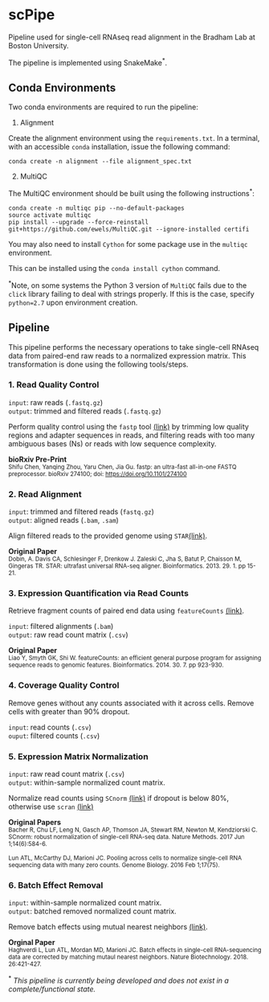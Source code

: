 # scPipe

Pipeline used for single-cell RNAseq read alignment in the Bradham Lab at Boston University.

The pipeline is implemented using SnakeMake<sup>*</sup>.

## Conda Environments

Two conda environments are required to run the pipeline:

1. Alignment

Create the alignment environment using the `requirements.txt`. In a terminal, with an accessible `conda` installation, issue the following command:

```{bash}
conda create -n alignment --file alignment_spec.txt 
```

2. MultiQC

The MultiQC environment should be built using the following instructions<sup>*</sup>:

```{bash}
conda create -n multiqc pip --no-default-packages
source activate multiqc
pip install --upgrade --force-reinstall git+https://github.com/ewels/MultiQC.git --ignore-installed certifi
```

You may also need to install `Cython` for some package use in the `multiqc` environment.

This can be installed using the `conda install cython` command.

<sup>*</sup>Note, on some systems the Python 3 version of `MultiQC` fails due to the `click` library failing to deal with strings properly. If this is the case, specify `python=2.7` upon environment creation.


## Pipeline

This pipeline performs the necessary operations to take single-cell RNAseq data from paired-end raw reads to a normalized expression matrix. This transformation is done using the following tools/steps.

### 1. Read Quality Control

`input`: raw reads (`.fastq.gz`)<br>
`output`: trimmed and filtered reads (`.fastq.gz`)

Perform quality control using the `fastp` tool [(link)](https://github.com/OpenGene/fastp) by trimming low quality regions and adapter sequences in reads, and filtering reads with too many ambiguous bases (Ns) or reads with low sequence complexity.

**bioRxiv Pre-Print**<br>
<sub>
Shifu Chen, Yanqing Zhou, Yaru Chen, Jia Gu. fastp: an ultra-fast all-in-one FASTQ preprocessor. bioRxiv 274100; doi: https://doi.org/10.1101/274100
</sub>


### 2. Read Alignment

`input`: trimmed and filtered reads (`fastq.gz`)<br>
`output`: aligned reads (`.bam`, `.sam`)

Align filtered reads to the provided genome using `STAR`[(link)](https://github.com/alexdobin/STAR).

**Original Paper**<br>
<sub>
Dobin, A. Davis CA, Schlesinger F, Drenkow J. Zaleski C, Jha S, Batut P, Chaisson M, Gingeras TR. STAR: ultrafast universal RNA-seq aligner.  Bioinformatics. 2013. 29. 1. pp 15-21.
</sub>


### 3. Expression Quantification via Read Counts

Retrieve fragment counts of paired end data using `featureCounts` [(link)](https://github.com/simon-anders/htseq). 

`input`: filtered alignments (`.bam`)<br>
`output`: raw read count matrix (`.csv`)

**Original Paper**<br>
<sub>
Liao Y, Smyth GK, Shi W. featureCounts: an efficient general purpose program for assigning sequence reads to genomic features. Bioinformatics. 2014. 30. 7. pp 923-930.
</sub>

### 4. Coverage Quality Control

Remove genes without any counts associated with it across cells. Remove cells with greater than 90% dropout. 

`input`: read counts (`.csv`)<br>
`ouput`: filtered counts (`.csv`)


### 5. Expression Matrix Normalization

`input`: raw read count matrix (`.csv`)<br>
`output`: within-sample normalized count matrix.

Normalize read counts using `SCnorm` [(link)](https://github.com/rhondabacher/SCnorm) if dropout is below 80%, otherwise use `scran` [(link)](http://bioconductor.org/packages/release/bioc/html/scran.html)

**Original Papers**<br>
<sub>
Bacher R, Chu LF, Leng N, Gasch AP, Thomson JA, Stewart RM, Newton M, Kendziorski C. SCnorm: robust normalization of single-cell RNA-seq data. Nature Methods. 2017 Jun 1;14(6):584-6.
</sub>

<sub>
Lun ATL, McCarthy DJ, Marioni JC. Pooling across cells to normalize single-cell RNA sequencing data with many zero counts. Genome Biology. 2016 Feb 1;17(75).
</sub>

### 6. Batch Effect Removal

`input`: within-sample normalized count matrix.<br>
`output`: batched removed normalized count matrix.

Remove batch effects using mutual nearest neighbors [(link)](http://bioconductor.org/packages/release/bioc/html/scran.html).

**Orginal Paper**<br>
<sub>
Haghverdi L, Lun ATL, Mordan MD, Marioni JC. Batch effects in single-cell RNA-sequencing data are corrected by matching mutaul nearest neighbors. Nature Biotechnology. 2018. 26:421-427.
</sub>




<sup>*</sup> *This pipeline is currently being developed and does not exist in a complete/functional state.*
